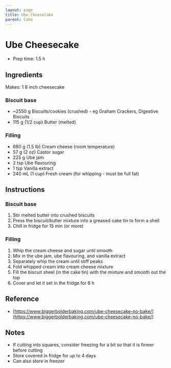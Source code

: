 ```yaml
---
layout: page
title: Ube Cheesecake
parent: Cake
---
```


# Ube Cheesecake

- Prep time: 1.5 h

## Ingredients

Makes: 1 8 inch cheesecake

### Biscuit base

- ~2550 g Biscuits/cookies (crushed) - eg Graham Crackers, Digestive Biscuits
- 115 g (1/2 cup) Butter (melted)

### Filling

- 680 g (1.5 lb) Cream cheese (room temperature)
- 57 g (2 oz) Castor sugar
- 225 g Ube jam
- 2 tsp Ube flavouring
- 1 tsp Vanilla extract
- 240 mL (1 cup) Fresh cream (for whipping - must be full fat)

## Instructions

### Biscuit base

1. Stir melted butter into crushed biscuits
2. Press the biscuit/butter mixture into a greased cake tin to form a shell
3. Chill in fridge for 15 min (or more)

### Filling

1. Whip the cream cheese and sugar until smooth
2. Mix in the ube jam, ube flavouring, and vanilla extract
3. Separately whip the cream until stiff peaks
4. Fold whipped cream into cream cheese mixture
5. Fill the biscuit sheel (in the cake tin) with the mixture and smooth out the top
6. Cover and let it set in the fridge for 6 h

## Reference

- [https://www.biggerbolderbaking.com/ube-cheesecake-no-bake/](https://www.biggerbolderbaking.com/ube-cheesecake-no-bake/)

## Notes

- If cutting into squares, consider freezing for a bit so that it is firmer before cutting
- Store covered in fridge for up to 4 days
- Can also store in freezer
